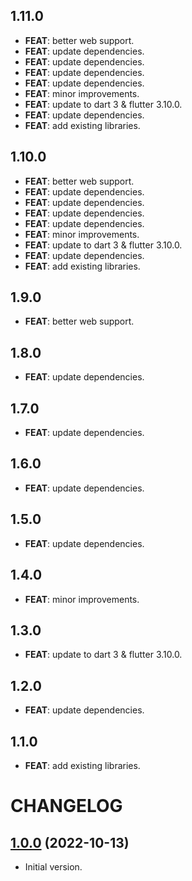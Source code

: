 ## 1.11.0

 - **FEAT**: better web support.
 - **FEAT**: update dependencies.
 - **FEAT**: update dependencies.
 - **FEAT**: update dependencies.
 - **FEAT**: update dependencies.
 - **FEAT**: minor improvements.
 - **FEAT**: update to dart 3 & flutter 3.10.0.
 - **FEAT**: update dependencies.
 - **FEAT**: add existing libraries.

## 1.10.0

 - **FEAT**: better web support.
 - **FEAT**: update dependencies.
 - **FEAT**: update dependencies.
 - **FEAT**: update dependencies.
 - **FEAT**: update dependencies.
 - **FEAT**: minor improvements.
 - **FEAT**: update to dart 3 & flutter 3.10.0.
 - **FEAT**: update dependencies.
 - **FEAT**: add existing libraries.

## 1.9.0

 - **FEAT**: better web support.

## 1.8.0

 - **FEAT**: update dependencies.

## 1.7.0

 - **FEAT**: update dependencies.

## 1.6.0

 - **FEAT**: update dependencies.

## 1.5.0

 - **FEAT**: update dependencies.

## 1.4.0

 - **FEAT**: minor improvements.

## 1.3.0

 - **FEAT**: update to dart 3 & flutter 3.10.0.

## 1.2.0

 - **FEAT**: update dependencies.

## 1.1.0

 - **FEAT**: add existing libraries.

# CHANGELOG

## [1.0.0](https://github.com/tyrcord/tsub/releases/tag/1.0.0) (2022-10-13)

- Initial version.
